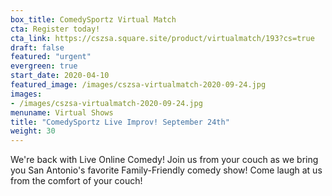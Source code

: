 ```yaml
---
box_title: ComedySportz Virtual Match
cta: Register today!
cta_link: https://cszsa.square.site/product/virtualmatch/193?cs=true
draft: false
featured: "urgent"
evergreen: true
start_date: 2020-04-10
featured_image: /images/cszsa-virtualmatch-2020-09-24.jpg
images:
- /images/cszsa-virtualmatch-2020-09-24.jpg
menuname: Virtual Shows
title: "ComedySportz Live Improv! September 24th"
weight: 30
---
```


We're back with Live Online Comedy! Join us from your couch as we bring you San Antonio's favorite Family-Friendly comedy show! Come laugh at us from the comfort of your couch!

